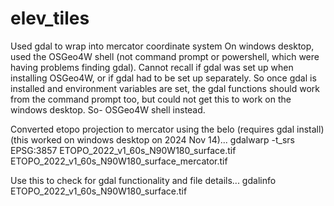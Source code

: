 # elev_tiles

Used gdal to wrap into mercator coordinate system
On windows desktop, used the OSGeo4W shell (not command prompt or powershell, which were having problems finding gdal).
Cannot recall if gdal was set up when installing OSGeo4W, or if gdal had to be set up separately.
So once gdal is installed and environment variables are set, the gdal functions should work from the command prompt too, but could not get this to work on the windows desktop. So- OSGeo4W shell instead. 

Converted etopo projection to mercator using the belo (requires gdal install)(this worked on windows desktop on 2024 Nov 14)...
gdalwarp -t_srs EPSG:3857 ETOPO_2022_v1_60s_N90W180_surface.tif ETOPO_2022_v1_60s_N90W180_surface_mercator.tif

Use this to check for gdal functionality and file details...
gdalinfo ETOPO_2022_v1_60s_N90W180_surface.tif
